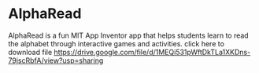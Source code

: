 # AlphaRead
AlphaRead is a fun MIT App Inventor app that helps students learn to read the alphabet through interactive games and activities.
click here to download file https://drive.google.com/file/d/1MEQi531pWftDkTLa1XKDns-79jscRbfA/view?usp=sharing
